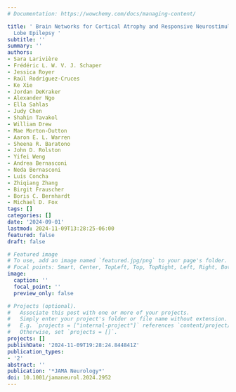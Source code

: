 ```yaml
---
# Documentation: https://wowchemy.com/docs/managing-content/

title: ' Brain Networks for Cortical Atrophy and Responsive Neurostimulation in Temporal
  Lobe Epilepsy '
subtitle: ''
summary: ''
authors:
- Sara Larivière
- Frédéric L. W. V. J. Schaper
- Jessica Royer
- Raúl Rodríguez-Cruces
- Ke Xie
- Jordan DeKraker
- Alexander Ngo
- Ella Sahlas
- Judy Chen
- Shahin Tavakol
- William Drew
- Mae Morton-Dutton
- Aaron E. L. Warren
- Sheena R. Baratono
- John D. Rolston
- Yifei Weng
- Andrea Bernasconi
- Neda Bernasconi
- Luis Concha
- Zhiqiang Zhang
- Birgit Frauscher
- Boris C. Bernhardt
- Michael D. Fox
tags: []
categories: []
date: '2024-09-01'
lastmod: 2024-11-09T13:28:25-06:00
featured: false
draft: false

# Featured image
# To use, add an image named `featured.jpg/png` to your page's folder.
# Focal points: Smart, Center, TopLeft, Top, TopRight, Left, Right, BottomLeft, Bottom, BottomRight.
image:
  caption: ''
  focal_point: ''
  preview_only: false

# Projects (optional).
#   Associate this post with one or more of your projects.
#   Simply enter your project's folder or file name without extension.
#   E.g. `projects = ["internal-project"]` references `content/project/deep-learning/index.md`.
#   Otherwise, set `projects = []`.
projects: []
publishDate: '2024-11-09T19:28:24.844841Z'
publication_types:
- '2'
abstract: ''
publication: '*JAMA Neurology*'
doi: 10.1001/jamaneurol.2024.2952
---
```

